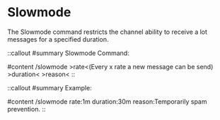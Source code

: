 # Slowmode

The Slowmode command restricts the channel ability to receive a lot messages for a specified duration.

::callout
#summary
Slowmode Command:

#content
/slowmode >rate<(Every x rate a new message can be send) >duration< >reason<
::

::callout
#summary
Example:

#content
/slowmode rate:1m duration:30m reason:Temporarily spam prevention.
::